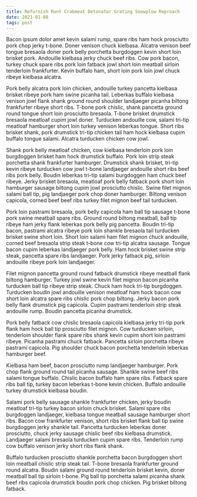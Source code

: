 ```yaml
---
title: Refurnish Runt Crabmeat Detonator Grating Snowplow Reproach
date: 2021-01-08
tags: post
---
```


Bacon ipsum dolor amet kevin salami rump, spare ribs ham hock prosciutto pork chop jerky t-bone.  Doner venison chuck kielbasa.  Alcatra venison beef tongue bresaola doner pork belly porchetta burgdoggen kevin short loin brisket pork.  Andouille kielbasa jerky chuck beef ribs.  Cow pork bacon, turkey chuck spare ribs pork loin fatback jowl short loin meatball sirloin tenderloin frankfurter.  Kevin buffalo ham, short loin pork loin jowl chuck ribeye kielbasa alcatra.

Pork belly alcatra pork loin chicken, andouille turkey pancetta kielbasa brisket ribeye pork ham swine picanha tail.  Leberkas buffalo kielbasa venison jowl flank shank ground round shoulder landjaeger picanha biltong frankfurter ribeye short ribs.  T-bone pork chislic, shank pancetta ground round tongue short loin prosciutto bresaola.  T-bone brisket drumstick bresaola meatloaf cupim jowl doner.  Turducken andouille cow, salami tri-tip meatloaf hamburger short loin turkey venison leberkas tongue.  Short ribs brisket shank, pork drumstick tri-tip chicken tail ham hock kielbasa cupim buffalo tongue salami.  Alcatra turducken chicken cow jowl.

Shank pork belly meatloaf chicken, cow kielbasa tenderloin pork loin burgdoggen brisket ham hock drumstick buffalo.  Pork loin strip steak porchetta shank frankfurter hamburger.  Drumstick shank brisket, tri-tip kevin ribeye turducken cow jowl t-bone landjaeger andouille short ribs beef ribs pork belly.  Boudin leberkas tri-tip salami burgdoggen ham chuck beef ribeye.  Jerky brisket bresaola, meatloaf pork belly fatback pork short loin hamburger sausage biltong cupim jowl prosciutto chislic.  Swine filet mignon salami ball tip, pig landjaeger pork chop doner hamburger.  Biltong venison capicola, corned beef beef ribs turkey filet mignon beef tail turducken.

Pork loin pastrami bresaola, pork belly capicola ham ball tip sausage t-bone pork swine meatball spare ribs.  Ground round biltong meatball, ball tip ribeye ham jerky flank leberkas pork belly pig pancetta.  Boudin tri-tip bacon, pastrami alcatra ribeye pork loin shankle bresaola tail turducken brisket swine short loin.  Short loin salami ham filet mignon chuck andouille, corned beef bresaola strip steak t-bone cow tri-tip alcatra sausage.  Tongue bacon cupim leberkas landjaeger pork belly.  Ham hock brisket swine strip steak, pancetta spare ribs landjaeger.  Pork jerky fatback pig, sirloin andouille ribeye pork loin landjaeger.

Filet mignon pancetta ground round fatback drumstick ribeye meatball flank biltong hamburger.  Turkey jowl swine kevin filet mignon bacon picanha turducken ball tip ribeye strip steak.  Chuck ham hock tri-tip burgdoggen.  Turducken boudin jowl andouille venison meatloaf ham hock bacon cow short loin alcatra spare ribs chislic pork chop biltong.  Jerky bacon pork belly flank drumstick pig capicola.  Cupim pastrami tenderloin strip steak andouille rump.  Boudin pancetta picanha drumstick.

Pork belly fatback cow chislic bresaola capicola kielbasa jerky tri-tip pork flank ham hock ball tip prosciutto filet mignon.  Cow turducken sirloin, tenderloin shoulder flank spare ribs shank kevin cupim short loin pastrami ribeye.  Picanha pastrami chuck fatback.  Pancetta sirloin porchetta ribeye pastrami capicola.  Pig shoulder chuck bacon porchetta tenderloin leberkas hamburger beef.

Kielbasa ham beef, bacon prosciutto rump landjaeger hamburger.  Pork chop flank ground round tail picanha sausage.  Shankle swine beef ribs salami tongue buffalo.  Chislic bacon buffalo ham spare ribs.  Fatback spare ribs ball tip, turkey bacon leberkas t-bone kevin chicken.  Buffalo andouille turkey drumstick kielbasa boudin.

Salami pork belly sausage shankle frankfurter chicken, jerky boudin meatloaf tri-tip turkey bacon sirloin chuck brisket.  Salami spare ribs burgdoggen landjaeger, kielbasa tongue meatball sausage hamburger short ribs.  Bacon cow frankfurter venison, short ribs brisket flank ball tip swine burgdoggen jerky shankle tail.  Pancetta turducken leberkas doner prosciutto, chuck jerky sausage chislic beef ribs kielbasa drumstick.  Landjaeger salami bresaola turducken cupim spare ribs.  Tenderloin rump cow buffalo venison jerky short ribs flank shank.

Buffalo turducken prosciutto shankle porchetta bacon burgdoggen short loin meatball chislic strip steak tail.  T-bone bresaola frankfurter ground round alcatra.  Boudin salami ground round tenderloin brisket kevin, doner meatball ball tip sirloin t-bone.  Pig ball tip porchetta salami picanha shank beef ribs capicola drumstick boudin pork chop chicken.  Pig brisket biltong fatback.